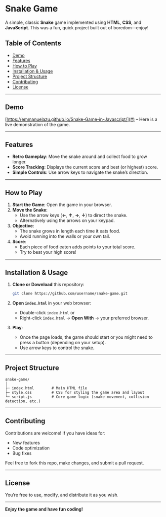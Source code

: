 # Snake Game

A simple, classic **Snake** game implemented using **HTML**, **CSS**, and **JavaScript**. This was a fun, quick project built out of boredom—enjoy!

## Table of Contents
- [Demo](#demo)
- [Features](#features)
- [How to Play](#how-to-play)
- [Installation & Usage](#installation--usage)
- [Project Structure](#project-structure)
- [Contributing](#contributing)
- [License](#license)

---

## Demo
  
[https://emmanuelazu.github.io/Snake-Game-in-Javascript/](#) – Here is a live demonstration of the game.

---

## Features
- **Retro Gameplay**: Move the snake around and collect food to grow longer.
- **Score Tracking**: Displays the current score and best (or highest) score.
- **Simple Controls**: Use arrow keys to navigate the snake’s direction.

---

## How to Play
1. **Start the Game**: Open the game in your browser.
2. **Move the Snake**:
   - Use the arrow keys (**←**, **↑**, **→**, **↓**) to direct the snake.
   - Alternatively using the arrows on your keypad.
3. **Objective**:  
   - The snake grows in length each time it eats food.
   - Avoid running into the walls or your own tail.
4. **Score**:  
   - Each piece of food eaten adds points to your total score.
   - Try to beat your high score!

---

## Installation & Usage
1. **Clone or Download** this repository:
   ```bash
   git clone https://github.com/username/snake-game.git
   ```
2. **Open `index.html`** in your web browser:
   - Double-click `index.html` or
   - Right-click `index.html` → **Open With** → your preferred browser.

3. **Play**:
   - Once the page loads, the game should start or you might need to press a button (depending on your setup).
   - Use arrow keys to control the snake.

---

## Project Structure
```
snake-game/
│
├─ index.html        # Main HTML file
├─ style.css         # CSS for styling the game area and layout
└─ script.js         # Core game logic (snake movement, collision detection, etc.)
```

---

## Contributing
Contributions are welcome! If you have ideas for:
- New features
- Code optimization
- Bug fixes

Feel free to fork this repo, make changes, and submit a pull request.

---

## License
You’re free to use, modify, and distribute it as you wish. 

---

**Enjoy the game and have fun coding!**
